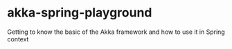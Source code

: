 # akka-spring-playground
Getting to know the basic of the Akka framework and how to use it in Spring context
